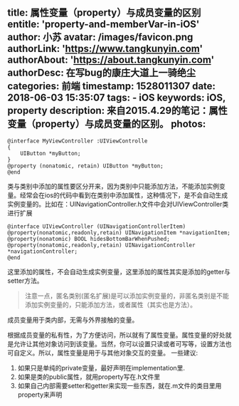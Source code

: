 title: 属性变量（property）与成员变量的区别
entitle: 'property-and-memberVar-in-iOS'
author: 小苏
avatar: /images/favicon.png
authorLink: 'https://www.tangkunyin.com'
authorAbout: 'https://about.tangkunyin.com'
authorDesc: 在写bug的康庄大道上一骑绝尘
categories: 前端
timestamp: 1528011307
date: 2018-06-03 15:35:07
tags:
    - iOS
keywords: iOS, property
description: 来自2015.4.29的笔记：属性变量（property）与成员变量的区别。
photos:
---

```
@interface MyViewController :UIViewControlle
{
    UIButton *myButton;
}
@property (nonatomic, retain) UIButton *myButton;
@end

```

类与类别中添加的属性要区分开来，因为类别中只能添加方法，不能添加实例变量。经常会在ios的代码中看到在类别中添加属性，这种情况下，是不会自动生成实例变量的。比如在：UINavigationController.h文件中会对UIViewController类进行扩展

```
@interface UIViewController (UINavigationControllerItem)
@property(nonatomic,readonly,retain) UINavigationItem *navigationItem;
@property(nonatomic) BOOL hidesBottomBarWhenPushed;
@property(nonatomic,readonly,retain) UINavigationController *navigationController;
@end

```

这里添加的属性，不会自动生成实例变量，这里添加的属性其实是添加的getter与setter方法。

> 注意一点，匿名类别(匿名扩展)是可以添加实例变量的，非匿名类别是不能添加实例变量的，只能添加方法，或者属性（其实也是方法）。

成员变量用于类内部，无需与外界接触的变量。

根据成员变量的私有性，为了方便访问，所以就有了属性变量。属性变量的好处就是允许让其他对象访问到该变量。当然，你可以设置只读或者可写等，设置方法也可自定义。所以，属性变量是用于与其他对象交互的变量。
一些建议:

1. 如果只是单纯的private变量，最好声明在implementation里.
2. 如果是类的public属性，就用property写在.h文件里
3. 如果自己内部需要setter和getter来实现一些东西，就在.m文件的类目里用property来声明


